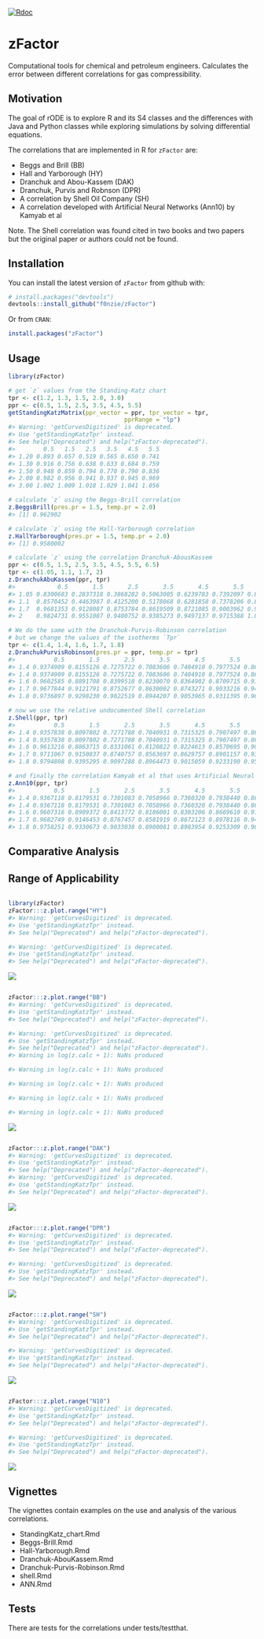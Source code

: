 
[![Rdoc](http://www.rdocumentation.org/badges/version/zFactor)](http://www.rdocumentation.org/packages/zFactor)

<!-- README.md is generated from README.Rmd. Please edit that file -->
zFactor
=======

Computational tools for chemical and petroleum engineers. Calculates the error between different correlations for gas compressibility.

Motivation
----------

The goal of rODE is to explore R and its S4 classes and the differences with Java and Python classes while exploring simulations by solving differential equations.

The correlations that are implemented in R for `zFactor` are:

-   Beggs and Brill (BB)
-   Hall and Yarborough (HY)
-   Dranchuk and Abou-Kassem (DAK)
-   Dranchuk, Purvis and Robnson (DPR)
-   A correlation by Shell Oil Company (SH)
-   A correlation developed with Artificial Neural Networks (Ann10) by Kamyab et al

Note. The Shell correlation was found cited in two books and two papers but the original paper or authors could not be found.

Installation
------------

You can install the latest version of `zFactor` from github with:

``` r
# install.packages("devtools")
devtools::install_github("f0nzie/zFactor")
```

Or from `CRAN`:

``` r
install.packages("zFactor")
```

Usage
-----

``` r
library(zFactor)

# get `z` values from the Standing-Katz chart
tpr <- c(1.2, 1.3, 1.5, 2.0, 3.0) 
ppr <- c(0.5, 1.5, 2.5, 3.5, 4.5, 5.5) 
getStandingKatzMatrix(ppr_vector = ppr, tpr_vector = tpr, 
                                 pprRange = "lp")
#> Warning: 'getCurvesDigitized' is deprecated.
#> Use 'getStandingKatzTpr' instead.
#> See help("Deprecated") and help("zFactor-deprecated").
#>        0.5   1.5   2.5   3.5   4.5   5.5
#> 1.20 0.893 0.657 0.519 0.565 0.650 0.741
#> 1.30 0.916 0.756 0.638 0.633 0.684 0.759
#> 1.50 0.948 0.859 0.794 0.770 0.790 0.836
#> 2.00 0.982 0.956 0.941 0.937 0.945 0.969
#> 3.00 1.002 1.009 1.018 1.029 1.041 1.056

# calculate `z` using the Beggs-Brill correlation
z.BeggsBrill(pres.pr = 1.5, temp.pr = 2.0)
#> [1] 0.962902

# calculate `z` using the Hall-Yarborough correlation
z.HallYarborough(pres.pr = 1.5, temp.pr = 2.0)
#> [1] 0.9580002

# calculate `z` using the correlation Dranchuk-AbousKassem
ppr <- c(0.5, 1.5, 2.5, 3.5, 4.5, 5.5, 6.5) 
tpr <- c(1.05, 1.1, 1.7, 2) 
z.DranchukAbuKassem(ppr, tpr)
#>            0.5       1.5       2.5       3.5       4.5       5.5       6.5
#> 1.05 0.8300683 0.2837318 0.3868282 0.5063005 0.6239783 0.7392097 0.8521762
#> 1.1  0.8570452 0.4463987 0.4125200 0.5178068 0.6281858 0.7378206 0.8458725
#> 1.7  0.9681353 0.9128087 0.8753784 0.8619509 0.8721085 0.9003962 0.9409634
#> 2    0.9824731 0.9551087 0.9400752 0.9385273 0.9497137 0.9715388 1.0015560

# We do the same with the Dranchuk-Purvis-Robinson correlation
# but we change the values of the isotherms `Tpr`
tpr <- c(1.4, 1.4, 1.6, 1.7, 1.8) 
z.DranchukPurvisRobinson(pres.pr = ppr, temp.pr = tpr)
#>           0.5       1.5       2.5       3.5       4.5       5.5       6.5
#> 1.4 0.9374909 0.8155126 0.7275722 0.7083606 0.7404910 0.7977524 0.8666456
#> 1.4 0.9374909 0.8155126 0.7275722 0.7083606 0.7404910 0.7977524 0.8666456
#> 1.6 0.9602585 0.8891708 0.8399510 0.8230070 0.8364902 0.8709715 0.9183151
#> 1.7 0.9677844 0.9121791 0.8752677 0.8630002 0.8743271 0.9033216 0.9440582
#> 1.8 0.9736897 0.9298230 0.9022519 0.8944207 0.9053965 0.9311395 0.9672850

# now we use the relative undocumented Shell correlation
z.Shell(ppr, tpr)
#>           0.5       1.5       2.5       3.5       4.5       5.5       6.5
#> 1.4 0.9357838 0.8097802 0.7271788 0.7040931 0.7315325 0.7907497 0.8641572
#> 1.4 0.9357838 0.8097802 0.7271788 0.7040931 0.7315325 0.7907497 0.8641572
#> 1.6 0.9613216 0.8863715 0.8331061 0.8120822 0.8224613 0.8570695 0.9073678
#> 1.7 0.9711067 0.9150837 0.8740757 0.8563697 0.8629757 0.8901157 0.9321262
#> 1.8 0.9794808 0.9395295 0.9097288 0.8964473 0.9015059 0.9233190 0.9584750

# and finally the correlation Kamyab et al that uses Artificial Neural Networks
z.Ann10(ppr, tpr)
#>           0.5       1.5       2.5       3.5       4.5       5.5       6.5
#> 1.4 0.9367118 0.8179531 0.7301083 0.7058966 0.7360320 0.7938440 0.8650626
#> 1.4 0.9367118 0.8179531 0.7301083 0.7058966 0.7360320 0.7938440 0.8650626
#> 1.6 0.9607316 0.8909372 0.8413772 0.8186001 0.8303206 0.8669610 0.9174184
#> 1.7 0.9682749 0.9146453 0.8767457 0.8581919 0.8672123 0.8978116 0.9413442
#> 1.8 0.9758251 0.9330673 0.9033038 0.8900081 0.8983954 0.9253309 0.9638663
```

Comparative Analysis
--------------------

Range of Applicability
----------------------

``` r

library(zFactor)
zFactor:::z.plot.range("HY")
#> Warning: 'getCurvesDigitized' is deprecated.
#> Use 'getStandingKatzTpr' instead.
#> See help("Deprecated") and help("zFactor-deprecated").

#> Warning: 'getCurvesDigitized' is deprecated.
#> Use 'getStandingKatzTpr' instead.
#> See help("Deprecated") and help("zFactor-deprecated").
```

![](man/figures/README-unnamed-chunk-4-1.png)

``` r

zFactor:::z.plot.range("BB")
#> Warning: 'getCurvesDigitized' is deprecated.
#> Use 'getStandingKatzTpr' instead.
#> See help("Deprecated") and help("zFactor-deprecated").

#> Warning: 'getCurvesDigitized' is deprecated.
#> Use 'getStandingKatzTpr' instead.
#> See help("Deprecated") and help("zFactor-deprecated").
#> Warning in log(z.calc + 1): NaNs produced

#> Warning in log(z.calc + 1): NaNs produced

#> Warning in log(z.calc + 1): NaNs produced

#> Warning in log(z.calc + 1): NaNs produced

#> Warning in log(z.calc + 1): NaNs produced
```

![](man/figures/README-unnamed-chunk-4-2.png)

``` r

zFactor:::z.plot.range("DAK")
#> Warning: 'getCurvesDigitized' is deprecated.
#> Use 'getStandingKatzTpr' instead.
#> See help("Deprecated") and help("zFactor-deprecated").
#> Warning: 'getCurvesDigitized' is deprecated.
#> Use 'getStandingKatzTpr' instead.
#> See help("Deprecated") and help("zFactor-deprecated").
```

![](man/figures/README-unnamed-chunk-4-3.png)

``` r

zFactor:::z.plot.range("DPR")
#> Warning: 'getCurvesDigitized' is deprecated.
#> Use 'getStandingKatzTpr' instead.
#> See help("Deprecated") and help("zFactor-deprecated").

#> Warning: 'getCurvesDigitized' is deprecated.
#> Use 'getStandingKatzTpr' instead.
#> See help("Deprecated") and help("zFactor-deprecated").
```

![](man/figures/README-unnamed-chunk-4-4.png)

``` r

zFactor:::z.plot.range("SH")
#> Warning: 'getCurvesDigitized' is deprecated.
#> Use 'getStandingKatzTpr' instead.
#> See help("Deprecated") and help("zFactor-deprecated").

#> Warning: 'getCurvesDigitized' is deprecated.
#> Use 'getStandingKatzTpr' instead.
#> See help("Deprecated") and help("zFactor-deprecated").
```

![](man/figures/README-unnamed-chunk-4-5.png)

``` r

zFactor:::z.plot.range("N10")
#> Warning: 'getCurvesDigitized' is deprecated.
#> Use 'getStandingKatzTpr' instead.
#> See help("Deprecated") and help("zFactor-deprecated").

#> Warning: 'getCurvesDigitized' is deprecated.
#> Use 'getStandingKatzTpr' instead.
#> See help("Deprecated") and help("zFactor-deprecated").
```

![](man/figures/README-unnamed-chunk-4-6.png)

Vignettes
---------

The vignettes contain examples on the use and analysis of the various correlations.

-   StandingKatz\_chart.Rmd
-   Beggs-Brill.Rmd
-   Hall-Yarborough.Rmd
-   Dranchuk-AbouKassem.Rmd
-   Dranchuk-Purvis-Robinson.Rmd
-   shell.Rmd
-   ANN.Rmd

Tests
-----

There are tests for the correlations under tests/testthat.
